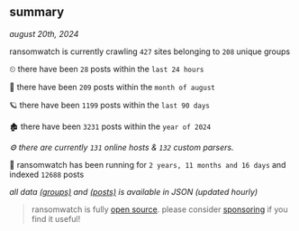 
## summary
_august 20th, 2024_

ransomwatch is currently crawling `427` sites belonging to `208` unique groups

⏲ there have been `28` posts within the `last 24 hours`

🦈 there have been `209` posts within the `month of august`

🪐 there have been `1199` posts within the `last 90 days`

🏚 there have been `3231` posts within the `year of 2024`

_⚙️ there are currently `131` online hosts & `132` custom parsers._

🦕 ransomwatch has been running for `2 years, 11 months and 16 days` and indexed `12688` posts

_all data  [(groups)](http://ransomwhat.telemetry.ltd/groups) and [(posts)](http://ransomwhat.telemetry.ltd/posts) is available in JSON (updated hourly)_

> ransomwatch is fully [open source](https://github.com/joshhighet/ransomwatch#ransomwatch--). please consider [sponsoring](https://github.com/sponsors/joshhighet) if you find it useful!
